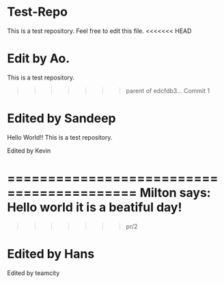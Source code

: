 Test-Repo
=========

This is a test repository. Feel free to edit this file.
<<<<<<< HEAD

Edit by Ao.
=======
This is a test repository.
>>>>>>> parent of edcfdb3... Commit 1


Edited by Sandeep
===========
Hello World!!
This is a test repository.

Edited by Kevin


==========================================
Milton says: Hello world it is a beatiful day!
=======
>>>>>>> pr/2

Edited by Hans
=========================================
>>>>>>>>>>>>

Edited by teamcity
